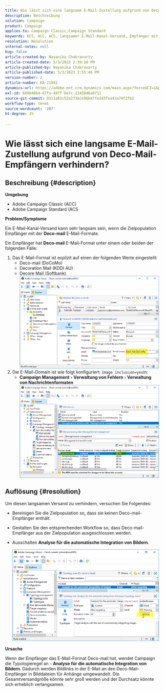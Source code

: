 ```yaml
---
title: Wie lässt sich eine langsame E-Mail-Zustellung aufgrund von Deco-Mail-Empfängern verhindern?
description: Beschreibung
solution: Campaign
product: Campaign
applies-to: Campaign Classic,Campaign Standard
keywords: KCS, ACC, ACS, langsamer E-Mail-Kanal-Versand, Empfänger mit Deco-Mail-Format, Leistung, Durchsatz
resolution: Resolution
internal-notes: null
bug: false
article-created-by: Nayanika Chakravarty
article-created-date: 5/3/2023 2:39:10 PM
article-published-by: Nayanika Chakravarty
article-published-date: 5/3/2023 2:55:46 PM
version-number: 2
article-number: KA-21942
dynamics-url: https://adobe-ent.crm.dynamics.com/main.aspx?forceUCI=1&pagetype=entityrecord&etn=knowledgearticle&id=707ebc3c-c0e9-ed11-a7c6-6045bd006b25
exl-id: 669848b4-67fa-497f-be7c-12458d6a0711
source-git-commit: 0311a02c52a273bce96b47fe2d3fea41a74f2fb2
workflow-type: tm+mt
source-wordcount: '207'
ht-degree: 3%

---
```


# Wie lässt sich eine langsame E-Mail-Zustellung aufgrund von Deco-Mail-Empfängern verhindern?

## Beschreibung {#description}


<b>Umgebung</b>

- Adobe Campaign Classic (ACC)
- Adobe Campaign Standard (ACS


<b>Problem/Symptome</b>

Ein E-Mail-Kanal-Versand kann sehr langsam sein, wenn die Zielpopulation Empfänger mit der <b>Deco-mail</b> E-Mail-Formate.

Ein Empfänger hat <b>Deco-mail</b> E-Mail-Format unter einem oder beiden der folgenden Fälle:

1. Das E-Mail-Format ist explizit auf einen der folgenden Werte eingestellt:
   - Deco-mail (DoCoMo)
   - Decoration Mail (KDDI AU)
   - Decore Mail (Softbank)         ![](assets/___727ebc3c-c0e9-ed11-a7c6-6045bd006b25___.png)
2. Die E-Mail-Domain ist wie folgt konfiguriert: `Image inclusion=yes`in:
   - <b>Campaign Management</b> › <b>Verwaltung von Fehlern</b> › <b>Verwaltung von Nachrichtenformaten</b>        ![](assets/___c4d8b442-c0e9-ed11-a7c6-6045bd006b25___.png)



## Auflösung {#resolution}


Um diesen langsamen Versand zu verhindern, versuchen Sie Folgendes:

- Bereinigen Sie die Zielpopulation so, dass sie keinen Deco-mail-Empfänger enthält.
- Gestalten Sie den entsprechenden Workflow so, dass Deco-mail-Empfänger aus der Zielpopulation ausgeschlossen werden.
- Ausschalten <b>Analyse für die automatische Integration von Bildern</b>.


  ![](assets/6f31278e-55e4-ed11-a7c7-6045bd006b4b.png)


<b>Ursache</b>

Wenn der Empfänger das E-Mail-Format Deco-mail hat, wendet Campaign die Typologieregel an - <b>Analyse für die automatische Integration von Bildern</b>. Dadurch werden Bildlinks in der E-Mail an den Deco-Mail-Empfänger in Bilddateien für Anhänge umgewandelt. Die Gesamtversandgröße könnte sehr groß werden und der Durchsatz könnte sich erheblich verlangsamen.
